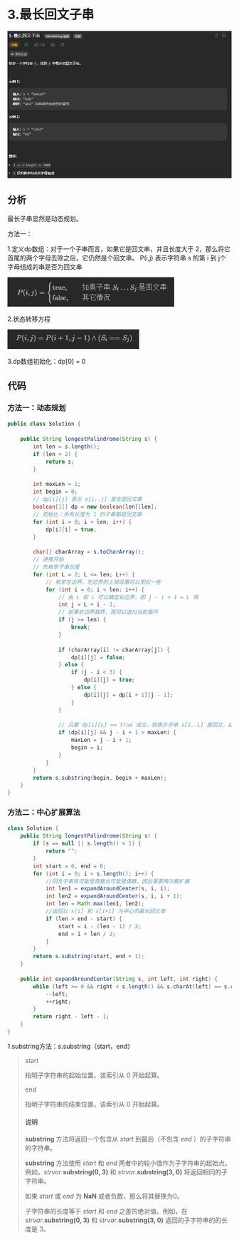 # 3.最长回文子串

![image-20221201103946040](https://raw.githubusercontent.com/qkd90/figureBed/main/202212011039194.png)

## 分析

最长子串显然是动态规划。

方法一：

1.定义dp数组：对于一个子串而言，如果它是回文串，并且长度大于 2，那么将它首尾的两个字母去除之后，它仍然是个回文串。 P(i,j) 表示字符串 s 的第 i 到 j个字母组成的串是否为回文串

![image-20221201111943105](https://raw.githubusercontent.com/qkd90/figureBed/main/202212011119159.png)

2.状态转移方程

![image-20221201112013457](https://raw.githubusercontent.com/qkd90/figureBed/main/202212011120520.png)

3.dp数组初始化：dp[0] = 0

## 代码

### 方法一：动态规划

```java
public class Solution {

    public String longestPalindrome(String s) {
        int len = s.length();
        if (len < 2) {
            return s;
        }

        int maxLen = 1;
        int begin = 0;
        // dp[i][j] 表示 s[i..j] 是否是回文串
        boolean[][] dp = new boolean[len][len];
        // 初始化：所有长度为 1 的子串都是回文串
        for (int i = 0; i < len; i++) {
            dp[i][i] = true;
        }

        char[] charArray = s.toCharArray();
        // 递推开始
        // 先枚举子串长度
        for (int L = 2; L <= len; L++) {
            // 枚举左边界，左边界的上限设置可以宽松一些
            for (int i = 0; i < len; i++) {
                // 由 L 和 i 可以确定右边界，即 j - i + 1 = L 得
                int j = L + i - 1;
                // 如果右边界越界，就可以退出当前循环
                if (j >= len) {
                    break;
                }

                if (charArray[i] != charArray[j]) {
                    dp[i][j] = false;
                } else {
                    if (j - i < 3) {
                        dp[i][j] = true;
                    } else {
                        dp[i][j] = dp[i + 1][j - 1];
                    }
                }

                // 只要 dp[i][L] == true 成立，就表示子串 s[i..L] 是回文，此时记录回文长度和起始位置
                if (dp[i][j] && j - i + 1 > maxLen) {
                    maxLen = j - i + 1;
                    begin = i;
                }
            }
        }
        return s.substring(begin, begin + maxLen);
    }
}
```



### 方法二：中心扩展算法

```java
class Solution {
    public String longestPalindrome(String s) {
        if (s == null || s.length() < 1) {
            return "";
        }
        int start = 0, end = 0;
        for (int i = 0; i < s.length(); i++) {
            //回文子串有可能是奇数也可能是偶数，因此需要两次都扩展
            int len1 = expandAroundCenter(s, i, i);
            int len2 = expandAroundCenter(s, i, i + 1);
            int len = Math.max(len1, len2);
            //返回以 s[i] 和 s[i+1] 为中心的最长回文串
            if (len > end - start) {
                start = i - (len - 1) / 2;
                end = i + len / 2;
            }
        }
        return s.substring(start, end + 1);
    }

    public int expandAroundCenter(String s, int left, int right) {
        while (left >= 0 && right < s.length() && s.charAt(left) == s.charAt(right)) {
            --left;
            ++right;
        }
        return right - left - 1;
    }
}
```

1.substring方法：s.substring（start，end）

> start
>
> 指明子字符串的起始位置，该索引从 0 开始起算。
>
> end
>
> 指明子字符串的结束位置，该索引从 0 开始起算。
>
> #### 说明
>
> **substring** 方法将返回一个包含从 *start* 到最后（不包含 *end* ）的子字符串的字符串。
>
> **substring** 方法使用 *start* 和 *end* 两者中的较小值作为子字符串的起始点。例如，*strvar*.**substring(**0, 3**)** 和 *strvar*.**substring(**3, 0**)** 将返回相同的子字符串。
>
> 如果 *start* 或 *end* 为 **NaN** 或者负数，那么将其替换为0。
>
> 子字符串的长度等于 *start* 和 *end* 之差的绝对值。例如，在 *strvar*.**substring(**0, 3**)** 和 *strvar*.**substring(**3, 0**)** 返回的子字符串的的长度是 3。